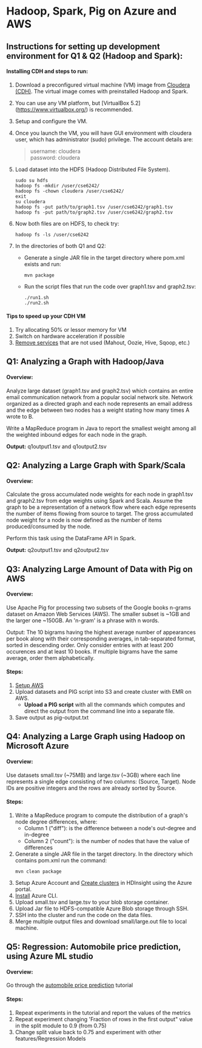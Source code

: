 # Hadoop, Spark, Pig on Azure and AWS

## Instructions for setting up development environment for Q1 & Q2 (Hadoop and Spark):

#### Installing CDH and steps to run: 
1. Download a preconfigured virtual machine (VM) image from [Cloudera (CDH)](https://www.cloudera.com/downloads/quickstart_vms/5-13.html.html). The virtual image comes with preinstalled Hadoop and Spark. 

2. You can use any VM platform, but [VirtualBox 5.2] (https://www.virtualbox.org/) is recommended.

3. Setup and configure the VM.

4. Once you launch the VM, you will have GUI environment with cloudera user, which has administrator (sudo) privilege. The account details are:  
    > username: cloudera  
    > password: cloudera
5. Load dataset into the HDFS (Hadoop Distributed File System).  

    ```
    sudo su hdfs  
    hadoop fs -mkdir /user/cse6242/  
    hadoop fs -chown cloudera /user/cse6242/  
    exit  
    su cloudera  
    hadoop fs -put path/to/graph1.tsv /user/cse6242/graph1.tsv  
    hadoop fs -put path/to/graph2.tsv /user/cse6242/graph2.tsv
    ```  

6. Now both files are on HDFS, to check try:  

    ```
    hadoop fs -ls /user/cse6242
    ```
7. In the directories of both Q1 and Q2:  
    * Generate a single JAR file in the target directory where pom.xml exists and run:
        ```
        mvn package
        ```  
    * Run the script files that run the code over graph1.tsv and graph2.tsv:
        ```
        ./run1.sh  
        ./run2.sh
        ```

#### Tips to speed up your CDH VM
1. Try allocating 50% or lessor memory for VM
2. Switch on hardware acceleration if possible
3. [Remove services](https://www.cloudera.com/documentation/enterprise/5-9-x/topics/cdh_ig_cdh_comp_uninstall.html) that are not used (Mahout, Oozie, Hive, Sqoop, etc.) 


## Q1: Analyzing a Graph with Hadoop/Java

#### Overview:
Analyze large dataset (graph1.tsv and graph2.tsv) which contains an entire email communication network from a popular social network site. Network organized as a directed graph and each node represents an email address and the edge between two nodes has a weight stating how many times A wrote to B. 

Write a MapReduce program in Java to report the smallest weight among all the weighted inbound edges for each node in the graph.

**Output:** q1output1.tsv and q1output2.tsv


## Q2: Analyzing a Large Graph with Spark/Scala

#### Overview:  
Calculate the gross accumulated node weights for each node in graph1.tsv and graph2.tsv from edge weights using Spark and Scala. Assume the graph to be a representation of a network flow where each edge represents the number of items flowing from source to target. The gross accumulated node weight for a node is now defined as the number of items produced/consumed by the node. 

Perform this task using the DataFrame API in Spark. 

**Output:** q2output1.tsv and q2output2.tsv


## Q3: Analyzing Large Amount of Data with Pig on AWS

#### Overview:  
Use Apache Pig for processing two subsets of the Google books n-grams dataset on Amazon Web Services (AWS). The smaller subset is ~1GB and the larger one ~150GB. An 'n-gram' is a phrase with n words.

Output: The 10 bigrams having the highest average number of appearances per book along with their corresponding averages, in tab-separated format, sorted in descending order. Only consider entries with at least 200 occurences and at least 10 books. If multiple bigrams have the same average, order them alphabetically. 

#### Steps:
1. [Setup AWS](http://poloclub.gatech.edu/cse6242/2018spring/cse6242oan/hw3/AWSSetupGuidelines.pdf)
2. Upload datasets and PIG script into S3 and create cluster with EMR on AWS.
    * **Upload a PIG script** with all the commands which computes and direct the output from the command line into a separate file. 
3. Save output as pig-output.txt


## Q4: Analyzing a Large Graph using Hadoop on Microsoft Azure

#### Overview:  
Use datasets small.tsv (~75MB) and large.tsv (~3GB) where each line represents a single edge consisting of two columns: (Source, Target). Node IDs are positive integers and the rows are already sorted by Source. 

#### Steps:  
1. Write a MapReduce program to compute the distribution of a graph's node degree differences, where:
    * Column 1 ("diff"): is the difference between a node's out-degree and in-degree
    * Column 2 ("count"): is the number of nodes that have the value of differences
2. Generate a single JAR file in the target directory. In the directory which contains pom.xml run the command:
    ```
    mvn clean package
    ```
3. Setup Azure Account and [Create clusters](https://docs.microsoft.com/en-us/azure/hdinsight/hdinsight-hadoop-create-linux-clusters-portal) in HDInsight using the Azure portal.
4. [Install](https://docs.microsoft.com/en-us/cli/azure/install-azure-cli?view=azure-cli-latest) Azure CLI.
5. Upload small.tsv and large.tsv to your blob storage container.
6. Upload Jar file to HDFS-compatible Azure Blob storage through SSH.
7. SSH into the cluster and run the code on the data files. 
8. Merge multiple output files and download small/large.out file to local machine.


## Q5: Regression: Automobile price prediction, using Azure ML studio

#### Overview:
Go through the [automobile price prediction](https://docs.microsoft.com/en-us/azure/machine-learning/studio/create-experiment) tutorial

#### Steps:
1. Repeat experiments in the tutorial and report the values of the metrics
2. Repeat experiment changing 'Fraction of rows in the first output" value in the split module to 0.9 (from 0.75)
3. Change split value back to 0.75 and experiment with other features/Regression Models
